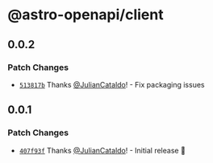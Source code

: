 # @astro-openapi/client

## 0.0.2

### Patch Changes

- [`513817b`](https://github.com/JulianCataldo/astro-openapi/commit/513817b50b7b169a33b7078d42c172875cacd11d) Thanks [@JulianCataldo](https://github.com/JulianCataldo)! - Fix packaging issues

## 0.0.1

### Patch Changes

- [`407f93f`](https://github.com/JulianCataldo/astro-openapi/commit/407f93f8cb58151f2287367d71b2ad8fa1467de5) Thanks [@JulianCataldo](https://github.com/JulianCataldo)! - Initial release 🎊
